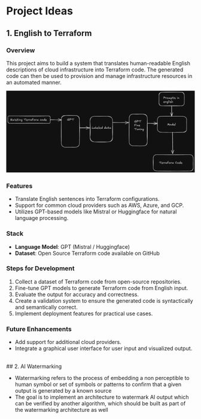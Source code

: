 # Project Ideas

## 1. English to Terraform

### Overview
This project aims to build a system that translates human-readable English descriptions of cloud infrastructure into Terraform code. The generated code can then be used to provision and manage infrastructure resources in an automated manner.

![idea1](project-ideas-en-to-tf.png)

### Features
- Translate English sentences into Terraform configurations.
- Support for common cloud providers such as AWS, Azure, and GCP.
- Utilizes GPT-based models like Mistral or Huggingface for natural language processing.

### Stack
- **Language Model**: GPT (Mistral / Huggingface)
- **Dataset**: Open Source Terraform code available on GitHub

### Steps for Development
1. Collect a dataset of Terraform code from open-source repositories.
2. Fine-tune GPT models to generate Terraform code from English input.
3. Evaluate the output for accuracy and correctness.
4. Create a validation system to ensure the generated code is syntactically and semantically correct.
5. Implement deployment features for practical use cases.

### Future Enhancements
- Add support for additional cloud providers.
- Integrate a graphical user interface for user input and visualized output.



<br />
## 2. AI Watermarking


- Watermarking refers to the process of embedding a non perceptible to human symbol or set of symbols or patterns to confirm that a given output is generated by a known source
- The goal is to implement an architecture to watermark AI output which can be verified by another algorithm, which should be built as part of the watermarking architecture as well
